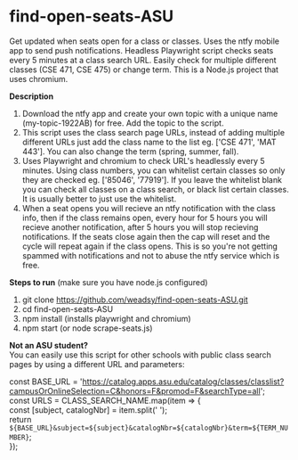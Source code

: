 # find-open-seats-ASU
Get updated when seats open for a class or classes. Uses the ntfy mobile app to send push notifications. Headless Playwright script checks seats every 5 minutes at a class search URL. Easily check for multiple different classes (CSE 471, CSE 475) or change term. This is a Node.js project that uses chromium.

**Description**
1) Download the ntfy app and create your own topic with a unique name (my-topic-1922AB) for free. Add the topic to the script.
2) This script uses the class search page URLs, instead of adding multiple different URLs just add the class name to the list eg. \['CSE 471', 'MAT 443'\]. You can also change the term (spring, summer, fall).
3) Uses Playwright and chromium to check URL's headlessly every 5 minutes. Using class numbers, you can whitelist certain classes so only they are checked eg. \['85046', '77919'\]. If you leave the whitelist blank you can check all classes on a class search, or black list certain classes. It is usually better to just use the whitelist.
4) When a seat opens you will recieve an ntfy notification with the class info, then if the class remains open, every hour for 5 hours you will recieve another notification, after 5 hours you will stop recieving notifications. If the seats close again then the cap will reset and the cycle will repeat again if the class opens. This is so you're not getting spammed with notifications and not to abuse the ntfy service which is free.

**Steps to run** (make sure you have node.js configured)
1) git clone https://github.com/weadsy/find-open-seats-ASU.git
2) cd find-open-seats-ASU
3) npm install (installs playwright and chromium)
4) npm start (or node scrape-seats.js)

**Not an ASU student?**  
You can easily use this script for other schools with public class search pages by using a different URL and parameters:  

const BASE_URL = 'https://catalog.apps.asu.edu/catalog/classes/classlist?campusOrOnlineSelection=C&honors=F&promod=F&searchType=all';  
const URLS = CLASS_SEARCH_NAME.map(item => {  
  const [subject, catalogNbr] = item.split(' ');  
  return `${BASE_URL}&subject=${subject}&catalogNbr=${catalogNbr}&term=${TERM_NUMBER}`;  
});
